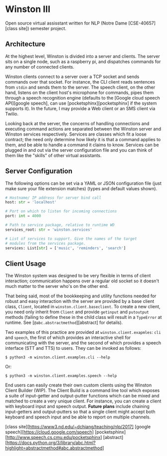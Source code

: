 # Winston III

Open source virtual assisstant written for NLP (Notre Dame
[CSE-40657][class site]) semester project.

## Architecture

At the highest level, Winston is divided into a server and clients.
The server sits on a single node, such as a raspberry pi, and
dispatches commands for any number of connected clients.

Winston clients connect to a server over a TCP socket and sends
commands over that socket. For instance, the CLI client reads
sentences from `stdin` and sends them to the server. The speech
client, on the other hand, listens on the client host's microphone
for commands, pipes them through a speech recognition engine
(defaults to the [Google cloud speech API][google speech], can use
[pocketsphinx][pocketsphinx] if the system supports it). In the
future, I may provide a Web client or an SMS client via Twilio.

Looking back at the server, the concerns of handling connections
and executing command actions are separated between the Winston
server and Winston services respectively. Services are classes
which fit a loose contract; the need only determine how likely it
is that a command applies to them, and be able to handle a command
it claims to know. Services can be plugged in and out via the
server configuration file and you can think of them like the
"skills" of other virtual assistants.


## Server Configuration

The following options can be set via a YAML or JSON configuration
file (just make sure your file extension matches) (types and
default values shown).

```python
# Hostname/ IP address for server bind call
host: str = 'localhost'

# Port on which to listen for incoming connections
port: int = 4000

# Path to service package, relative to runtime WD
services_root: str = 'winston.services'

# List of services to support. Give the names of the target
# modules from the services package.
services: List[str] = ['music', 'reminders', 'search']
```

## Client Usage

The Winston system was designed to be very flexible in terms of
client interaction; communication happens over a regular old socket
so it doesn't much matter to the server who's on the other end.

That being said, most of the bookkeeping and utility functions
needed for robust and easy interaction with the server are
provided by a base client class, `Client`, located in
`winston.client.baseclient`. To create a new client, you need only
inherit from `Client` and provide `getinput` and `putoutput`
methods (failing to define these in the child class will result in
a `TypeError` at runtime. See [`@abc.abstractmethod`][abstract] for
details).

Two examples of this practice are provided at
`winston.client.exapmles`: `cli` and `speech`, the first of which
provides an interactive shell for communicating with the server,
and the second of which provides a speech interface (STT and TTS)
to users. They can be invoked as follows:

```
$ python3 -m winston.client.examples.cli --help
```

Or:


```
$ python3 -m winston.client.examples.speech --help
```

End users can easily create their own custom clients using the
Winston Client Builder (WIP). The Client Build is a command line
tool which exposes a suite of input-getter and output-putter
functions which can be mixed and matched to create a very unique
client. For instance, you can create a client with keyboard input
and speech output. **Future plans** include chaining input-getters
and output-putters so that a single client might accept both
keyboard and speech input and be able to report on multiple
channels.


[class site][https://www3.nd.edu/~dchiang/teaching/nlp/2017]
[google speech][https://cloud.google.com/speech]
[pocketsphinx][http://www.speech.cs.cmu.edu/pocketsphinx]
[abstract][https://docs.python.org/3/library/abc.html?highlight=abstractmethod#abc.abstractmethod]
